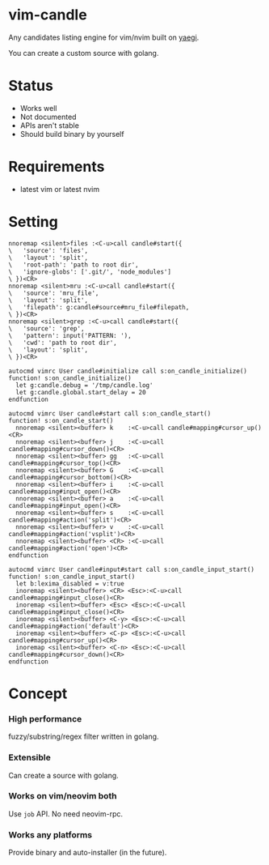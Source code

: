 # vim-candle

Any candidates listing engine for vim/nvim built on [yaegi](https://github.com/containous/yaegi).

You can create a custom source with golang.


# Status

- Works well
- Not documented
- APIs aren't stable
- Should build binary by yourself

# Requirements

- latest vim or latest nvim


# Setting

```viml
nnoremap <silent>files :<C-u>call candle#start({
\   'source': 'files',
\   'layout': 'split',
\   'root-path': 'path to root dir',
\   'ignore-globs': ['.git/', 'node_modules']
\ })<CR>
nnoremap <silent>mru :<C-u>call candle#start({
\   'source': 'mru_file',
\   'layout': 'split',
\   'filepath': g:candle#source#mru_file#filepath,
\ })<CR>
nnoremap <silent>grep :<C-u>call candle#start({
\   'source': 'grep',
\   'pattern': input('PATTERN: '),
\   'cwd': 'path to root dir',
\   'layout': 'split',
\ })<CR>

autocmd vimrc User candle#initialize call s:on_candle_initialize()
function! s:on_candle_initialize()
  let g:candle.debug = '/tmp/candle.log'
  let g:candle.global.start_delay = 20
endfunction

autocmd vimrc User candle#start call s:on_candle_start()
function! s:on_candle_start()
  nnoremap <silent><buffer> k    :<C-u>call candle#mapping#cursor_up()<CR>
  nnoremap <silent><buffer> j    :<C-u>call candle#mapping#cursor_down()<CR>
  nnoremap <silent><buffer> gg   :<C-u>call candle#mapping#cursor_top()<CR>
  nnoremap <silent><buffer> G    :<C-u>call candle#mapping#cursor_bottom()<CR>
  nnoremap <silent><buffer> i    :<C-u>call candle#mapping#input_open()<CR>
  nnoremap <silent><buffer> a    :<C-u>call candle#mapping#input_open()<CR>
  nnoremap <silent><buffer> s    :<C-u>call candle#mapping#action('split')<CR>
  nnoremap <silent><buffer> v    :<C-u>call candle#mapping#action('vsplit')<CR>
  nnoremap <silent><buffer> <CR> :<C-u>call candle#mapping#action('open')<CR>
endfunction

autocmd vimrc User candle#input#start call s:on_candle_input_start()
function! s:on_candle_input_start()
  let b:lexima_disabled = v:true
  inoremap <silent><buffer> <CR> <Esc>:<C-u>call candle#mapping#input_close()<CR>
  inoremap <silent><buffer> <Esc> <Esc>:<C-u>call candle#mapping#input_close()<CR>
  inoremap <silent><buffer> <C-y> <Esc>:<C-u>call candle#mapping#action('default')<CR>
  inoremap <silent><buffer> <C-p> <Esc>:<C-u>call candle#mapping#cursor_up()<CR>
  inoremap <silent><buffer> <C-n> <Esc>:<C-u>call candle#mapping#cursor_down()<CR>
endfunction
```

# Concept

### High performance
fuzzy/substring/regex filter written in golang.


### Extensible
Can create a source with golang.


### Works on vim/neovim both
Use `job` API.
No need neovim-rpc.


### Works any platforms
Provide binary and auto-installer (in the future).

